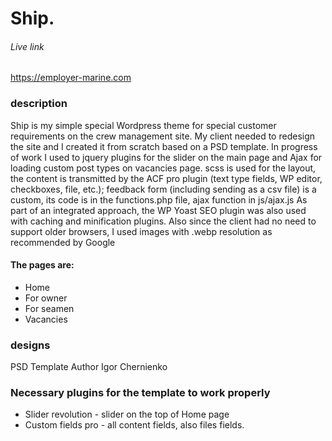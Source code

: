 # Ship.
###### Live link
https://employer-marine.com

### description

Ship is my simple special Wordpress theme for special customer requirements on the crew management site.
My client needed to redesign the site and I created it from scratch based on a PSD template.
In progress of work I used to jquery plugins for the slider on the main page and Ajax for loading custom post types on vacancies page.
scss is used for the layout, the content is transmitted by the ACF pro plugin (text type fields, WP editor, checkboxes, file, etc.); 
feedback form (including sending as a csv file) is a custom, its code is in the functions.php file, ajax function in js/ajax.js
As part of an integrated approach, the WP Yoast SEO plugin was also used with caching and minification plugins.
Also since the client had no need to support older browsers, I used images with .webp resolution as recommended by Google

#### The pages are:

* Home
* For owner
* For seamen
* Vacancies

### designs
PSD Template Author Igor Chernienko

### Necessary plugins for the template to work properly

* Slider revolution - slider on the top of Home page
* Custom fields pro - all content fields, also files fields.
